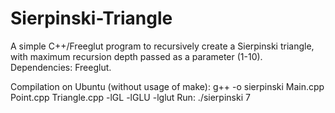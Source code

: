 # Sierpinski-Triangle
A simple C++/Freeglut program to recursively create a Sierpinski triangle, with maximum recursion depth passed as a parameter (1-10).
Dependencies: Freeglut.

Compilation on Ubuntu (without usage of make): g++ -o sierpinski Main.cpp Point.cpp Triangle.cpp -lGL -lGLU -lglut
Run: ./sierpinski 7
